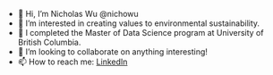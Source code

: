 - 👋 Hi, I’m Nicholas Wu @nichowu
- 👀 I’m interested in creating values to environmental sustainability.
- 🌱 I completed the Master of Data Science program at University of British Columbia.
- 💞️ I’m looking to collaborate on anything interesting!
- 📫 How to reach me: [LinkedIn](https://www.linkedin.com/in/nichowu/)

<!---
nichowu/nichowu is a ✨ special ✨ repository because its `README.md` (this file) appears on your GitHub profile.
You can click the Preview link to take a look at your changes.
--->

